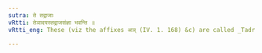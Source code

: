 ```yaml
---
sutra: ते तद्राजाः
vRtti: तेञादयस्तद्राजसंज्ञा भवन्ति ॥
vRtti_eng: These (viz the affixes अञ् (IV. 1. 168) &c) are called _Tadraja_ ('the king there of') affixes.

---
```

